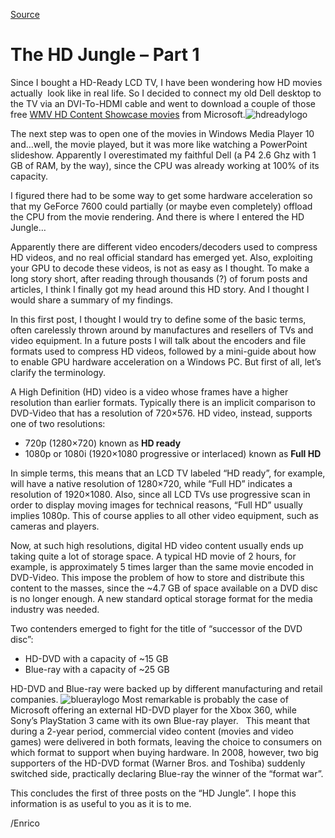[Source](http://megakemp.com/2008/08/28/the-hd-jungle-part-1/ "Permalink to The HD Jungle – Part 1")

# The HD Jungle – Part 1

Since I bought a HD-Ready LCD TV, I have been wondering how HD movies actually  look like in real life. So I decided to connect my old Dell desktop to the TV via an DVI-To-HDMI cable and went to download a couple of those free [WMV HD Content Showcase movies][1] from Microsoft.![hdreadylogo][2]

The next step was to open one of the movies in Windows Media Player 10 and…well, the movie played, but it was more like watching a PowerPoint slideshow. Apparently I overestimated my faithful Dell (a P4 2.6 Ghz with 1 GB of RAM, by the way), since the CPU was already working at 100% of its capacity.

I figured there had to be some way to get some hardware acceleration so that my GeForce 7600 could partially (or maybe even completely) offload the CPU from the movie rendering. And there is where I entered the HD Jungle…

Apparently there are different video encoders/decoders used to compress HD videos, and no real official standard has emerged yet. Also, exploiting your GPU to decode these videos, is not as easy as I thought. To make a long story short, after reading through thousands (?) of forum posts and articles, I think I finally got my head around this HD story. And I thought I would share a summary of my findings.

In this first post, I thought I would try to define some of the basic terms, often carelessly thrown around by manufactures and resellers of TVs and video equipment. In a future posts I will talk about the encoders and file formats used to compress HD videos, followed by a mini-guide about how to enable GPU hardware acceleration on a Windows PC. But first of all, let’s clarify the terminology.

A High Definition (HD) video is a video whose frames have a higher resolution than earlier formats. Typically there is an implicit comparison to DVD-Video that has a resolution of 720×576. HD video, instead, supports one of two resolutions:

  * 720p (1280×720) known as **HD ready**
  * 1080p or 1080i (1920×1080 progressive or interlaced) known as **Full HD**

In simple terms, this means that an LCD TV labeled “HD ready”, for example, will have a native resolution of 1280×720, while “Full HD” indicates a resolution of 1920×1080. Also, since all LCD TVs use progressive scan in order to display moving images for technical reasons, “Full HD” usually implies 1080p. This of course applies to all other video equipment, such as cameras and players.

Now, at such high resolutions, digital HD video content usually ends up taking quite a lot of storage space. A typical HD movie of 2 hours, for example, is approximately 5 times larger than the same movie encoded in DVD-Video. This impose the problem of how to store and distribute this content to the masses, since the ~4.7 GB of space available on a DVD disc is no longer enough. A new standard optical storage format for the media industry was needed.

Two contenders emerged to fight for the title of “successor of the DVD disc”:

  * HD-DVD with a capacity of ~15 GB
  * Blue-ray with a capacity of ~25 GB

HD-DVD and Blue-ray were backed up by different manufacturing and retail companies. ![blueraylogo][3] Most remarkable is probably the case of Microsoft offering an external HD-DVD player for the Xbox 360, while Sony’s PlayStation 3 came with its own Blue-ray player.   This meant that during a 2-year period, commercial video content (movies and video games) were delivered in both formats, leaving the choice to consumers on which format to support when buying hardware. In 2008, however, two big supporters of the HD-DVD format (Warner Bros. and Toshiba) suddenly switched side, practically declaring Blue-ray the winner of the “format war”.

This concludes the first of three posts on the “HD Jungle”. I hope this information is as useful to you as it is to me.

/Enrico

   [1]: http://www.microsoft.com/windows/windowsmedia/musicandvideo/hdvideo/contentshowcase.aspx
   [2]: http://megakemp.files.wordpress.com/2008/08/hdreadylogo-thumb.gif?w=144&h=101
   [3]: http://megakemp.files.wordpress.com/2008/08/blueraylogo-thumb.gif?w=185&h=101
